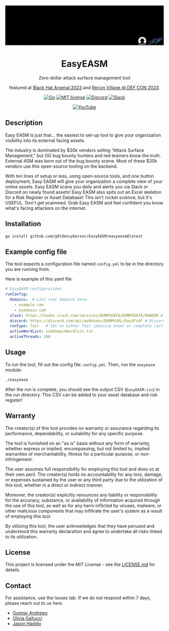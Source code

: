 <div align="center">

![banner](banner.gif)

# EasyEASM

Zero-dollar attack surface management tool

featured at [Black Hat Arsenal 2023](https://www.blackhat.com/us-23/arsenal/schedule/index.html#easy-easm---the-zero-dollar-attack-surface-management-tool-33645) and [Recon Village @ DEF CON 2023](https://reconvillage.org/recon-village-talks-2023-defcon-31/).

  <a href="">![Go](https://img.shields.io/badge/go-%2300ADD8.svg?style=for-the-badge&logo=go&logoColor=white)</a>
  <a href="https://github.com/g0ldencybersec/EasyEASM/blob/main/LICENSE.md">![MIT license](https://img.shields.io/badge/License-MIT-violet.svg?style=for-the-badge)</a>
  <a href="">![Discord](https://img.shields.io/badge/Discord-%235865F2.svg?style=for-the-badge&logo=discord&logoColor=white)</a>
  <a href="">![Slack](https://img.shields.io/badge/Slack-4A154B?style=for-the-badge&logo=slack&logoColor=white)</a>
  
  <a href="https://youtu.be/hx0dBo-zKE8?si=XLTHkUDm1zFzyofq">![YouTube](https://img.shields.io/badge/YouTube-FF0000?style=for-the-badge&logo=youtube&logoColor=white)</a>

</div>

## Description

Easy EASM is just that... the easiest to set-up tool to give your organization visibility into its external facing assets.

The industry is dominated by $30k vendors selling "Attack Surface Management," but OG bug bounty hunters and red teamers know the truth. External ASM was born out of the bug bounty scene. Most of these $30k vendors use this open-source tooling on the backend.

With ten lines of setup or less, using open-source tools, and one button deployment, Easy EASM will give your organization a complete view of your online assets. Easy EASM scans you daily and alerts you via Slack or Discord on newly found assets! Easy EASM also spits out an Excel skeleton for a Risk Register or Asset Database! This isn't rocket science, but it's USEFUL. Don't get scammed. Grab Easy EASM and feel confident you know what's facing attackers on the internet.

## Installation

```sh
go install github.com/g0ldencybersec/EasyEASM/easyeasm@latest
```

## Example config file

The tool expects a configuration file named `config.yml` to be in the directory you are running from.

Here is example of this yaml file:

```yaml
# EasyEASM configurations
runConfig:
  domains:  # List root domains here.
    - example.com
    - mydomain.com
  slack: https://hooks.slack.com/services/DUMMYDATA/DUMMYDATA/RANDOM # Slack webhook url for Slack notifications.
  discord: https://discord.com/api/webhooks/DUMMYURL/Dasdfsdf # Discord webhook for Discord notifications.
  runType: fast   # Set to either fast (passive enum) or complete (active enumeration).
  activeWordList: subdomainWordlist.txt
  activeThreads: 100
```

## Usage

To run the tool, fill out the config file: `config.yml`. Then, run the `easyeasm` module:

```sh
./easyeasm
```

After the run is complete, you should see the output CSV (`EasyEASM.csv`) in the run directory. This CSV can be added to your asset database and risk register!

## Warranty

The creator(s) of this tool provides no warranty or assurance regarding its performance, dependability, or suitability for any specific purpose.

The tool is furnished on an "as is" basis without any form of warranty, whether express or implied, encompassing, but not limited to, implied warranties of merchantability, fitness for a particular purpose, or non-infringement.

The user assumes full responsibility for employing this tool and does so at their own peril. The creator(s) holds no accountability for any loss, damage, or expenses sustained by the user or any third party due to the utilization of this tool, whether in a direct or indirect manner.

Moreover, the creator(s) explicitly renounces any liability or responsibility for the accuracy, substance, or availability of information acquired through the use of this tool, as well as for any harm inflicted by viruses, malware, or other malicious components that may infiltrate the user's system as a result of employing this tool.

By utilizing this tool, the user acknowledges that they have perused and understood this warranty declaration and agree to undertake all risks linked to its utilization.

## License

This project is licensed under the MIT License - see the [LICENSE.md](LICENSE.md) for details.

## Contact

For assistance, use the Issues tab. If we do not respond within 7 days, please reach out to us here.

- [Gunnar Andrews](https://twitter.com/G0LDEN_infosec)
- [Olivia Gallucci](https://oliviagallucci.com)
- [Jason Haddix](https://twitter.com/Jhaddix)
